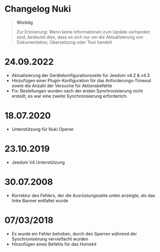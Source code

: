 # Changelog Nuki

>**Wichtig**
>
>Zur Erinnerung: Wenn keine Informationen zum Update vorhanden sind, bedeutet dies, dass es sich nur um die Aktualisierung von Dokumentation, Übersetzung oder Text handelt

# 24.09.2022

- Aktualisierung der Gerätekonfigurationsseite für Jeedom v4.2 & v4.3
- Hinzufügen einer Plugin-Konfiguration für das Anforderungs-Timeout sowie die Anzahl der Versuche für Aktionsbefehle
- Fix: Bestellungen wurden nach der ersten Synchronisierung nicht erstellt, es war eine zweite Synchronisierung erforderlich.

# 18.07.2020

- Unterstützung für Nuki Opener

# 23.10.2019

- Jeedom V4 Unterstützung

# 30.07.2008

- Korrektur des Fehlers, der die Ausrüstungsseite unten anzeigte, als das linke Banner entfaltet wurde

# 07/03/2018

- Es wurde ein Fehler behoben, durch den Sperren während der Synchronisierung vervielfacht wurden
- Hinzufügen eines Befehls für das Homekit
